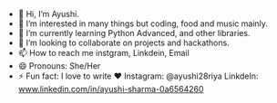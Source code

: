 - 👋 Hi, I’m Ayushi.
- 👀 I’m interested in many things but coding, food and music mainly.
- 🌱 I’m currently learning Python Advanced, and other libraries.
- 💞️ I’m looking to collaborate on projects and hackathons.
- 📫 How to reach me instgram, Linkdein, Email
- 😄 Pronouns: She/Her
- ⚡ Fun fact: I love to write ♥️
  Instagram: @ayushi28riya
  LinkdeIn: www.linkedin.com/in/ayushi-sharma-0a6564260
<!---
ayushiiii28/ayushiiii28 is a ✨ special ✨ repository because its `README.md` (this file) appears on your GitHub profile.
You can click the Preview link to take a look at your changes.
--->
